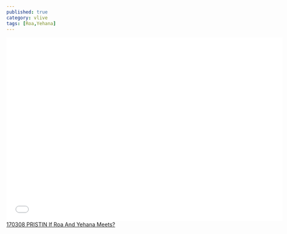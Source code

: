 ```yaml
---
published: true
category: vlive
tags: [Roa,Yehana]
---
```

<iframe frameborder="0" width="720" height="480" src="BLAH" allowfullscreen></iframe><br /><a href="" target="_blank">170308 PRISTIN If Roa And Yehana Meets?</a>